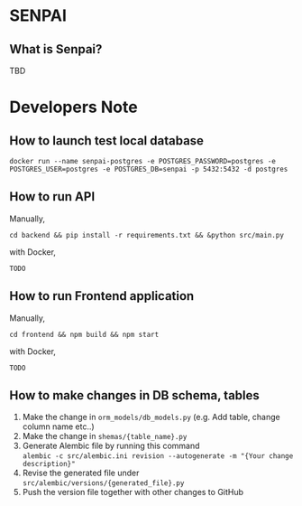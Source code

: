 # SENPAI

## What is Senpai?
TBD

# Developers Note

## How to launch test local database
```
docker run --name senpai-postgres -e POSTGRES_PASSWORD=postgres -e POSTGRES_USER=postgres -e POSTGRES_DB=senpai -p 5432:5432 -d postgres
```

## How to run API
Manually,
``` 
cd backend && pip install -r requirements.txt && &python src/main.py
```
with Docker,
``` 
TODO
```

## How to run Frontend application
Manually,
```
cd frontend && npm build && npm start
```
with Docker,
```
TODO
```

## How to make changes in DB schema, tables
1. Make the change in `orm_models/db_models.py` (e.g. Add table, change column name etc..)  
2. Make the change in `shemas/{table_name}.py`  
3. Generate Alembic file by running this command  
`alembic -c src/alembic.ini revision --autogenerate -m "{Your change description}"`
4. Revise the generated file under `src/alembic/versions/{generated_file}.py`
5. Push the version file together with other changes to GitHub